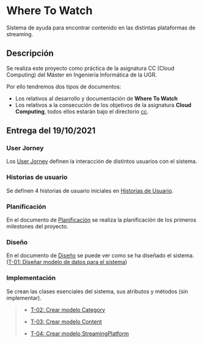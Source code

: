 # Where To Watch

Sistema de ayuda para encontrar contenido en las distintas plataformas de streaming.

## Descripción

Se realiza este proyecto como práctica de la asignatura CC (Cloud Computing) del Máster en Ingeniería Informática de la UGR.

Por ello tendremos dos tipos de documentos:

* Los relativos al desarrollo y documentación de **Where To Watch**
* Los relativos a la consecución de los objetivos de la asignatura **Cloud Computing**, todos ellos estarán bajo el directorio [cc](./cc).

## Entrega del 19/10/2021

### User Jorney

Los [User Jorney](./documentation/user-jorney.md) definen la interacción de distintos usuarios con el sistema.

### Historias de usuario

Se definen 4 historias de usuario iniciales en [Historias de Usuario](./documentation/hu.md).

### Planificación

En el documento de [Planificación](./documentation/planning.md) se realiza la planificación de los primeros milestones del proyecto.

### Diseño

En el documento de [Diseño](./documentation/design.md) se puede ver como se ha diseñado el sistema. ([T-01: Diseñar modelo de datos para el sistema](https://github.com/Josalmer/where-to-watch/issues/9))

### Implementación

Se crean las clases esenciales del sistema, sus atributos y métodos (sin implementar).
>* [T-02: Crear modelo Category](https://github.com/Josalmer/where-to-watch/issues/10)
>
>* [T-03: Crear modelo Content](https://github.com/Josalmer/where-to-watch/issues/11)
>
>* [T-04: Crear modelo StreamingPlatform](https://github.com/Josalmer/where-to-watch/issues/12)
